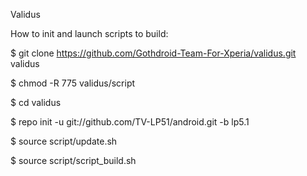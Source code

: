 Validus

How to init and launch scripts to build:

$ git clone https://github.com/Gothdroid-Team-For-Xperia/validus.git validus

$ chmod -R 775 validus/script

$ cd validus

$ repo init -u git://github.com/TV-LP51/android.git -b lp5.1

$ source script/update.sh

$ source script/script_build.sh

